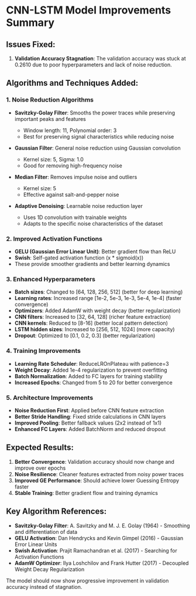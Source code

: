 # CNN-LSTM Model Improvements Summary

## Issues Fixed:

1. **Validation Accuracy Stagnation**: The validation accuracy was stuck at 0.2610 due to poor hyperparameters and lack of noise reduction.

## Algorithms and Techniques Added:

### 1. Noise Reduction Algorithms

- **Savitzky-Golay Filter**: Smooths the power traces while preserving important peaks and features

  - Window length: 11, Polynomial order: 3
  - Best for preserving signal characteristics while reducing noise

- **Gaussian Filter**: General noise reduction using Gaussian convolution

  - Kernel size: 5, Sigma: 1.0
  - Good for removing high-frequency noise

- **Median Filter**: Removes impulse noise and outliers

  - Kernel size: 5
  - Effective against salt-and-pepper noise

- **Adaptive Denoising**: Learnable noise reduction layer
  - Uses 1D convolution with trainable weights
  - Adapts to the specific noise characteristics of the dataset

### 2. Improved Activation Functions

- **GELU (Gaussian Error Linear Unit)**: Better gradient flow than ReLU
- **Swish**: Self-gated activation function (x \* sigmoid(x))
- These provide smoother gradients and better learning dynamics

### 3. Enhanced Hyperparameters

- **Batch sizes**: Changed to [64, 128, 256, 512] (better for deep learning)
- **Learning rates**: Increased range [1e-2, 5e-3, 1e-3, 5e-4, 1e-4] (faster convergence)
- **Optimizers**: Added AdamW with weight decay (better regularization)
- **CNN filters**: Increased to [32, 64, 128] (richer feature extraction)
- **CNN kernels**: Reduced to [8-16] (better local pattern detection)
- **LSTM hidden sizes**: Increased to [256, 512, 1024] (more capacity)
- **Dropout**: Optimized to [0.1, 0.2, 0.3] (better regularization)

### 4. Training Improvements

- **Learning Rate Scheduler**: ReduceLROnPlateau with patience=3
- **Weight Decay**: Added 1e-4 regularization to prevent overfitting
- **Batch Normalization**: Added to FC layers for training stability
- **Increased Epochs**: Changed from 5 to 20 for better convergence

### 5. Architecture Improvements

- **Noise Reduction First**: Applied before CNN feature extraction
- **Better Stride Handling**: Fixed stride calculations in CNN layers
- **Improved Pooling**: Better fallback values (2x2 instead of 1x1)
- **Enhanced FC Layers**: Added BatchNorm and reduced dropout

## Expected Results:

1. **Better Convergence**: Validation accuracy should now change and improve over epochs
2. **Noise Resilience**: Cleaner features extracted from noisy power traces
3. **Improved GE Performance**: Should achieve lower Guessing Entropy faster
4. **Stable Training**: Better gradient flow and training dynamics

## Key Algorithm References:

- **Savitzky-Golay Filter**: A. Savitzky and M. J. E. Golay (1964) - Smoothing and differentiation of data
- **GELU Activation**: Dan Hendrycks and Kevin Gimpel (2016) - Gaussian Error Linear Units
- **Swish Activation**: Prajit Ramachandran et al. (2017) - Searching for Activation Functions
- **AdamW Optimizer**: Ilya Loshchilov and Frank Hutter (2017) - Decoupled Weight Decay Regularization

The model should now show progressive improvement in validation accuracy instead of stagnation.
